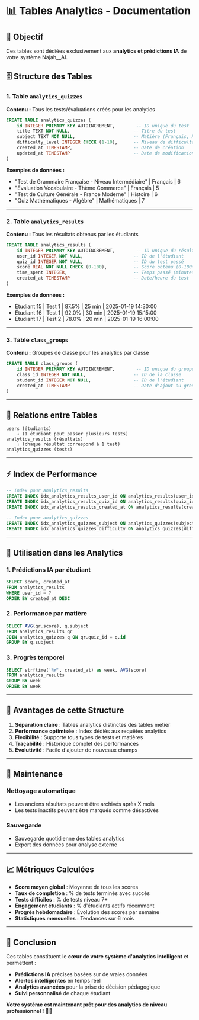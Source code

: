 # 📊 Tables Analytics - Documentation

## 🎯 **Objectif**
Ces tables sont dédiées exclusivement aux **analytics et prédictions IA** de votre système Najah__AI.

## 🗄️ **Structure des Tables**

### **1. Table `analytics_quizzes`**
**Contenu :** Tous les tests/évaluations créés pour les analytics

```sql
CREATE TABLE analytics_quizzes (
    id INTEGER PRIMARY KEY AUTOINCREMENT,        -- ID unique du test
    title TEXT NOT NULL,                        -- Titre du test
    subject TEXT NOT NULL,                      -- Matière (Français, Histoire, etc.)
    difficulty_level INTEGER CHECK (1-10),      -- Niveau de difficulté
    created_at TIMESTAMP,                       -- Date de création
    updated_at TIMESTAMP                        -- Date de modification
)
```

**Exemples de données :**
- "Test de Grammaire Française - Niveau Intermédiaire" | Français | 6
- "Évaluation Vocabulaire - Thème Commerce" | Français | 5
- "Test de Culture Générale - France Moderne" | Histoire | 6
- "Quiz Mathématiques - Algèbre" | Mathématiques | 7

---

### **2. Table `analytics_results`**
**Contenu :** Tous les résultats obtenus par les étudiants

```sql
CREATE TABLE analytics_results (
    id INTEGER PRIMARY KEY AUTOINCREMENT,        -- ID unique du résultat
    user_id INTEGER NOT NULL,                   -- ID de l'étudiant
    quiz_id INTEGER NOT NULL,                   -- ID du test passé
    score REAL NOT NULL CHECK (0-100),          -- Score obtenu (0-100%)
    time_spent INTEGER,                         -- Temps passé (minutes)
    created_at TIMESTAMP                        -- Date/heure du test
)
```

**Exemples de données :**
- Étudiant 15 | Test 1 | 87.5% | 25 min | 2025-01-19 14:30:00
- Étudiant 16 | Test 1 | 92.0% | 30 min | 2025-01-19 15:15:00
- Étudiant 17 | Test 2 | 78.0% | 20 min | 2025-01-19 16:00:00

---

### **3. Table `class_groups`**
**Contenu :** Groupes de classe pour les analytics par classe

```sql
CREATE TABLE class_groups (
    id INTEGER PRIMARY KEY AUTOINCREMENT,        -- ID unique du groupe
    class_id INTEGER NOT NULL,                  -- ID de la classe
    student_id INTEGER NOT NULL,                -- ID de l'étudiant
    created_at TIMESTAMP                        -- Date d'ajout au groupe
)
```

---

## 🔗 **Relations entre Tables**

```
users (étudiants)
    ↓ (1 étudiant peut passer plusieurs tests)
analytics_results (résultats)
    ↓ (chaque résultat correspond à 1 test)
analytics_quizzes (tests)
```

---

## ⚡ **Index de Performance**

```sql
-- Index pour analytics_results
CREATE INDEX idx_analytics_results_user_id ON analytics_results(user_id)
CREATE INDEX idx_analytics_results_quiz_id ON analytics_results(quiz_id)
CREATE INDEX idx_analytics_results_created_at ON analytics_results(created_at)

-- Index pour analytics_quizzes
CREATE INDEX idx_analytics_quizzes_subject ON analytics_quizzes(subject)
CREATE INDEX idx_analytics_quizzes_difficulty ON analytics_quizzes(difficulty_level)
```

---

## 🎯 **Utilisation dans les Analytics**

### **1. Prédictions IA par étudiant**
```sql
SELECT score, created_at 
FROM analytics_results 
WHERE user_id = ? 
ORDER BY created_at DESC
```

### **2. Performance par matière**
```sql
SELECT AVG(qr.score), q.subject
FROM analytics_results qr
JOIN analytics_quizzes q ON qr.quiz_id = q.id
GROUP BY q.subject
```

### **3. Progrès temporel**
```sql
SELECT strftime('%W', created_at) as week, AVG(score)
FROM analytics_results
GROUP BY week
ORDER BY week
```

---

## 🚀 **Avantages de cette Structure**

1. **Séparation claire** : Tables analytics distinctes des tables métier
2. **Performance optimisée** : Index dédiés aux requêtes analytics
3. **Flexibilité** : Supporte tous types de tests et matières
4. **Traçabilité** : Historique complet des performances
5. **Évolutivité** : Facile d'ajouter de nouveaux champs

---

## 🔧 **Maintenance**

### **Nettoyage automatique**
- Les anciens résultats peuvent être archivés après X mois
- Les tests inactifs peuvent être marqués comme désactivés

### **Sauvegarde**
- Sauvegarde quotidienne des tables analytics
- Export des données pour analyse externe

---

## 📈 **Métriques Calculées**

- **Score moyen global** : Moyenne de tous les scores
- **Taux de completion** : % de tests terminés avec succès
- **Tests difficiles** : % de tests niveau 7+
- **Engagement étudiants** : % d'étudiants actifs récemment
- **Progrès hebdomadaire** : Évolution des scores par semaine
- **Statistiques mensuelles** : Tendances sur 6 mois

---

## 🎉 **Conclusion**

Ces tables constituent le **cœur de votre système d'analytics intelligent** et permettent :
- **Prédictions IA** précises basées sur de vraies données
- **Alertes intelligentes** en temps réel
- **Analytics avancées** pour la prise de décision pédagogique
- **Suivi personnalisé** de chaque étudiant

**Votre système est maintenant prêt pour des analytics de niveau professionnel !** 🚀✨

















